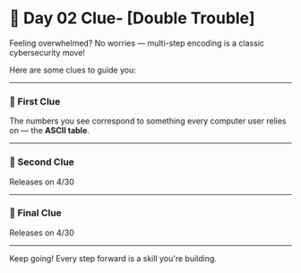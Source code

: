# 🧩 Day 02 Clue- [Double Trouble]

Feeling overwhelmed? No worries — multi-step encoding is a classic cybersecurity move!


Here are some clues to guide you:

---

### 🔹 First Clue

The numbers you see correspond to something every computer user relies on — the **ASCII table**.

---

### 🔹 Second Clue

Releases on 4/30

---

### 🔹 Final Clue

Releases on 4/30

---

Keep going! Every step forward is a skill you're building.
